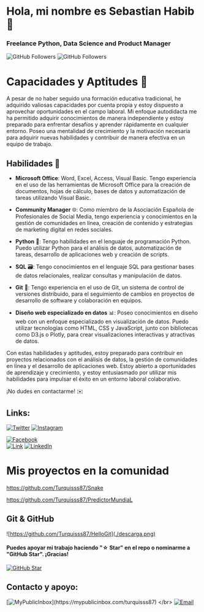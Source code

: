 # Hola, mi nombre es Sebastian Habib 👋
### Freelance Python, Data Science and Product Manager


![GitHub Followers](https://img.shields.io/github/followers/turquisss87?style=social)
![GitHub Followers](https://img.shields.io/github/stars/turquisss87?style=social)
# Capacidades y Aptitudes 🚀


A pesar de no haber seguido una formación educativa tradicional, he adquirido valiosas capacidades por cuenta propia y estoy dispuesto a aprovechar oportunidades en el campo laboral. Mi enfoque autodidacta me ha permitido adquirir conocimientos de manera independiente y estoy preparado para enfrentar desafíos y aprender rápidamente en cualquier entorno. Poseo una mentalidad de crecimiento y la motivación necesaria para adquirir nuevas habilidades y contribuir de manera efectiva en un equipo de trabajo.

## Habilidades 💪

- **Microsoft Office**: Word, Excel, Access, Visual Basic. Tengo experiencia en el uso de las herramientas de Microsoft Office para la creación de documentos, hojas de cálculo, bases de datos y automatización de tareas utilizando Visual Basic.

- **Community Manager** 🌐: Como miembro de la Asociación Española de Profesionales de Social Media, tengo experiencia y conocimientos en la gestión de comunidades en línea, creación de contenido y estrategias de marketing digital en redes sociales.

- **Python** 🐍: Tengo habilidades en el lenguaje de programación Python. Puedo utilizar Python para el análisis de datos, automatización de tareas, desarrollo de aplicaciones web y creación de scripts.

- **SQL** 🗃️: Tengo conocimientos en el lenguaje SQL para gestionar bases de datos relacionales, realizar consultas y manipulación de datos.

- **Git** 🐙: Tengo experiencia en el uso de Git, un sistema de control de versiones distribuido, para el seguimiento de cambios en proyectos de desarrollo de software y colaboración en equipos.

- **Diseño web especializado en datos** 📊: Poseo conocimientos en diseño web con un enfoque especializado en visualización de datos. Puedo utilizar tecnologías como HTML, CSS y JavaScript, junto con bibliotecas como D3.js o Plotly, para crear visualizaciones interactivas y atractivas de datos.

Con estas habilidades y aptitudes, estoy preparado para contribuir en proyectos relacionados con el análisis de datos, la gestión de comunidades en línea y el desarrollo de aplicaciones web. Estoy abierto a oportunidades de aprendizaje y crecimiento, y estoy entusiasmado por utilizar mis habilidades para impulsar el éxito en un entorno laboral colaborativo.

¡No dudes en contactarme! ✉️







## Links:


[![Twitter](https://img.shields.io/badge/Twitter-Turquisss87-9cf)](https://twitter.com/turquisss87)
[![Instagram](https://img.shields.io/badge/Instagram-Turquisss87-red)](https://instagram.com/turquisss87)

[![Facebook](https://img.shields.io/badge/Facebook-Turquisss87-orange)](https://facebook.com/turquisss87)
</br>
[![Link](https://img.shields.io/badge/Web-Turquisss87-lightgrey)](https://turquisss87.com)
[![LinkedIn](https://img.shields.io/badge/Linkedin-Turquisss87-blue)](https://www.linkedin.com/in/turquisss87)



# Mis proyectos en la comunidad

https://github.com/Turquisss87/Snake

https://github.com/Turquisss87/PredictorMundiaL

## Git & GitHub
![https://github.com/Turquisss87/HelloGit](./descarga.png)



#### Puedes apoyar mi trabajo haciendo "☆ Star" en el repo o nominarme a "GitHub Star". ¡Gracias!

[![GitHub Star](https://img.shields.io/badge/GitHub-Nominar_a_star-yellow?style=for-the-badge&logo=github&logoColor=white&labelColor=101010)](https://stars.github.com/nominate/)


## Contacto y apoyo:

[![MyPublicInbox](https://img.shields.io/badge/MyPublicInbox-MENSAJE+CAFÉ_(RESPUESTA_RÁPIDA)_Gracias!-orange?style=for-the-badge&logo=Microsoft+Outlook&logoColor=white&labelColor=101010)](https://mypublicinbox.com/turquisss87)
</br>
[![Email](https://img.shields.io/badge/Email-Turquisss87-blueviolet)](mailto:turquisss87@gmail.com)
</br>

